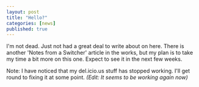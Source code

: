 ```yaml
---
layout: post
title: "Hello?"
categories: [news]
published: true
---
```


I'm not dead.  Just not had a great deal to write about on here.  There is another 'Notes from a Switcher' article in the works, but my plan is to take my time a bit more on this one.  Expect to see it in the next few weeks.

Note: I have noticed that my del.icio.us stuff has stopped working.  I'll get round to fixing it at some point.  <em>(Edit: It seems to be working again now)</em>
